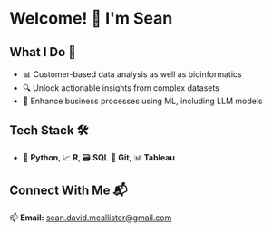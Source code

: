 # Welcome! 👋 I'm Sean

<!--
**mcallisters/mcallisters** is a ✨ *special* ✨ repository because its `README.md` (this file) appears on your GitHub profile.
-->
## What I Do 💼
- 📊 Customer-based data analysis as well as bioinformatics
- 🔍 Unlock actionable insights from complex datasets
- 🤖 Enhance business processes using ML, including LLM models

## Tech Stack 🛠️
- 🐍 **Python**, 📈 **R**, 🗃️ **SQL** 🔧 **Git**, 📊 **Tableau**

## Connect With Me 📬
📫 **Email:** sean.david.mcallister@gmail.com

